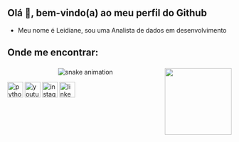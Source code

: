 <h2 align="left">Olá 👋, bem-vindo(a) ao meu perfil do Github </h2>

- Meu nome é Leidiane, sou uma Analista de dados em desenvolvimento

<h2 align="left">Onde me encontrar: </h2>






<div align="center">
   
   

###

<img align="right" height="150" src="https://i.imgflip.com/65efzo.gif"  />

###

![snake animation](https://github.com/<leidyandrade>/<leidyandrade>/blob/output/github-contribution-grid-snake2.svg)

<div align="left">
  
   
    
  
 


<div align="left">
   <img src="https://cdn.jsdelivr.net/gh/devicons/devicon/icons/python/python-original.svg" height="35" alt="python logo"  />
   <img src="https://img.shields.io/static/v1?message=Youtube&logo=youtube&label=&color=FF0000&logoColor=white&labelColor=&style=for-the-badge" height="35" alt="youtube logo"  />
  <img src="https://img.shields.io/static/v1?message=Instagram&logo=instagram&label=&color=E4405F&logoColor=white&labelColor=&style=for-the-badge" height="35" alt="instagram logo"  />
  <img src="https://img.shields.io/static/v1?message=LinkedIn&logo=linkedin&label=&color=0077B5&logoColor=white&labelColor=&style=for-the-badge" height="35" alt="linkedin logo"  />
</div>

###

<br clear="both">



###
